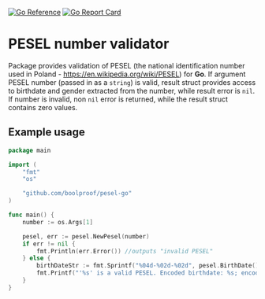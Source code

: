 [![Go Reference](https://pkg.go.dev/badge/github.com/boolproof/pesel-go.svg)](https://pkg.go.dev/github.com/boolproof/pesel-go)
[![Go Report Card](https://goreportcard.com/badge/github.com/boolproof/pesel-go)](https://goreportcard.com/report/github.com/boolproof/pesel-go)

# PESEL number validator
Package provides validation of PESEL (the national identification number used in Poland - https://en.wikipedia.org/wiki/PESEL) for **Go**. If argument PESEL number (passed in as a `string`) is valid, result struct provides access to birthdate and gender extracted from the number, while result error is `nil`. If number is invalid, non `nil` error is returned, while the result struct contains zero values.

## Example usage

```go
package main

import (
	"fmt"
	"os"

	"github.com/boolproof/pesel-go"
)

func main() {
	number := os.Args[1]

	pesel, err := pesel.NewPesel(number)
	if err != nil {
		fmt.Println(err.Error()) //outputs "invalid PESEL"
	} else {
		birthDateStr := fmt.Sprintf("%04d-%02d-%02d", pesel.BirthDate().Year, pesel.BirthDate().Month, pesel.BirthDate().Day)
		fmt.Printf("'%s' is a valid PESEL. Encoded birthdate: %s; encoded gender: %s\n", pesel.Number(), birthDateStr, pesel.Gender())
	}
}
```
